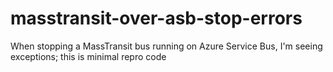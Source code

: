 # masstransit-over-asb-stop-errors
When stopping a MassTransit bus running on Azure Service Bus, I'm seeing exceptions; this is minimal repro code
